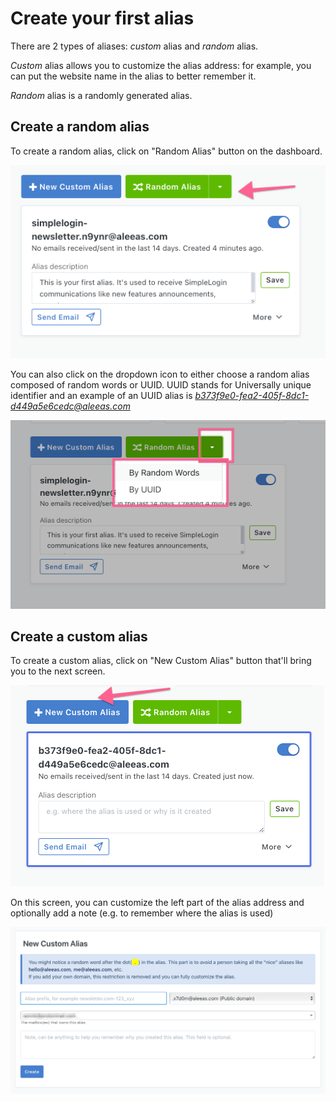 # Create your first alias

There are 2 types of aliases: *custom* alias and *random* alias.

*Custom* alias allows you to customize the alias address: for example, you can put the website name in the alias to better remember it.

*Random* alias is a randomly generated alias.

## Create a random alias

To create a random alias, click on "Random Alias" button on the dashboard.

![](./create-random-alias.png)

You can also click on the dropdown icon to either choose a random alias composed of random words or UUID. UUID stands for Universally unique identifier and an example of an UUID alias is *b373f9e0-fea2-405f-8dc1-d449a5e6cedc@aleeas.com*

![](./random-alias-option.png)

## Create a custom alias

To create a custom alias, click on "New Custom Alias" button that'll bring you to the next screen.

![](./create-custom-alias.png)

On this screen, you can customize the left part of the alias address and optionally add a note (e.g. to remember where the alias is used)

![](./custom-alias-option.png)
